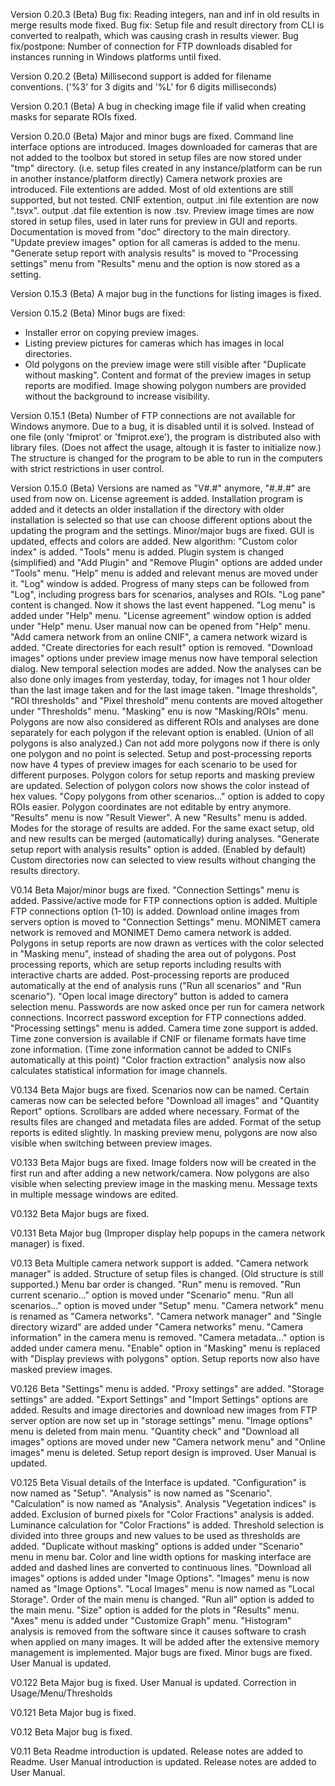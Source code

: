 Version 0.20.3 (Beta)
Bug fix: Reading integers, nan and inf in old results in merge results mode fixed.
Bug fix: Setup file and result directory from CLI is converted to realpath, which was causing crash in results viewer.
Bug fix/postpone: Number of connection for FTP downloads disabled for instances running in Windows platforms until fixed.

Version 0.20.2 (Beta)
Millisecond support is added for filename conventions. ('%3' for 3 digits and '%L' for 6 digits milliseconds)

Version 0.20.1 (Beta)
A bug in checking image file if valid when creating masks for separate ROIs fixed.

Version 0.20.0 (Beta)
Major and minor bugs are fixed.
Command line interface options are introduced.
Images downloaded for cameras that are not added to the toolbox but stored in setup files are now stored under "tmp" directory. (i.e. setup files created in any instance/platform can be run in another instance/platform directly)
Camera network proxies are introduced.
File extentions are added. Most of old extentions are still supported, but not tested. CNIF extention, output .ini file extention are now ".tsvx". output .dat file extention is now .tsv.
Preview image times are now stored in setup files, used in later runs for preview in GUI and reports.
Documentation is moved from "doc" directory to the main directory.
"Update preview images" option for all cameras is added to the menu.
"Generate setup report with analysis results" is moved to "Processing settings" menu from "Results" menu and the option is now stored as a setting.

Version 0.15.3 (Beta)
A major bug in the functions for listing images is fixed.

Version 0.15.2 (Beta)
Minor bugs are fixed:
- Installer error on copying preview images.
- Listing preview pictures for cameras which has images in local directories.
- Old polygons on the preview image were still visible after "Duplicate without masking".
Content and format of the preview images in setup reports are modified. Image showing polygon numbers are provided without the background to increase visibility.

Version 0.15.1 (Beta)
Number of FTP connections are not available for Windows anymore. Due to a bug, it is disabled until it is solved.
Instead of one file (only 'fmiprot' or 'fmiprot.exe'), the program is distributed also with library files. (Does not affect the usage, altough it is faster to initialize now.) The structure is changed for the program to be able to run in the computers with strict restrictions in user control.

Version 0.15.0 (Beta)
Versions are named as "V#.#" anymore, "#.#.#" are used from now on.
License agreement is added.
Installation program is added and it detects an older installation if the directory with older installation is selected so that use can choose different options about the updating the program and the settings.
Minor/major bugs are fixed.
GUI is updated, effects and colors are added.
New algorithm: "Custom color index" is added.
"Tools" menu is added.
Plugin system is changed (simplified) and "Add Plugin" and "Remove Plugin" options are added under "Tools" menu.
"Help" menu is added and relevant menus are moved under it.
"Log" window is added.
Progress of many steps can be followed from "Log", including progress bars for scenarios, analyses and ROIs.
"Log pane" content is changed. Now it shows the last event happened.
"Log menu" is added under "Help" menu.
"License agreement" window option is added under "Help" menu.
User manual now can be opened from "Help" menu.
"Add camera network from an online CNIF", a camera network wizard is added.
"Create directories for each result" option is removed.
"Download images" options under preview image menus now have temporal selection dialog.
New temporal selection modes are added. Now the analyses can be also done only images from yesterday, today, for images not 1 hour older than the last image taken and for the last image taken.
"Image thresholds", "ROI thresholds" and "Pixel threshold" menu contents are moved altogether under "Thresholds" menu.
"Masking" enu is now "Masking/ROIs" menu.
Polygons are now also considered as different ROIs and analyses are done separately for each polygon if the relevant option is enabled. (Union of all polygons is also analyzed.)
Can not add more polygons now if there is only one polygon and no point is selected.
Setup and post-processing reports now have 4 types of preview images for each scenario to be used for different purposes.
Polygon colors for setup reports and masking preview are updated. Selection of polygon colors now shows the color instead of hex values.
"Copy polygons from other scenarios..." option is added to copy ROIs easier. Polygon coordinates are not editable by entry anymore.
"Results" menu is now "Result Viewer".
A new "Results" menu is added.
Modes for the storage of results are added. For the same exact setup, old and new results can be merged (automatically) during analyses.
"Generate setup report with analysis results" option is added. (Enabled by default)
Custom directories now can selected to view results without changing the results directory.

V0.14 Beta
Major/minor bugs are fixed.
"Connection Settings" menu is added.
Passive/active mode for FTP connections option is added.
Multiple FTP connections option (1-10) is added.
Download online images from servers option is moved to "Connection Settings" menu.
MONIMET camera network is removed and MONIMET Demo camera network is added.
Polygons in setup reports are now drawn as vertices with the color selected in "Masking menu", instead of shading the area out of polygons.
Post processing reports, which are setup reports including results with interactive charts are added. Post-processing reports are produced automatically at the end of analysis runs ("Run all scenarios" and "Run scenario").
"Open local image directory" button is added to camera selection menu.
Passwords are now asked once per run for camera network connections.  Incorrect password exception for FTP connections added.  "Processing settings" menu is added. Camera time zone support is added.
Time zone conversion is available if CNIF or filename formats have time zone information. (Time zone information cannot be added to CNIFs automatically at this point)
"Color fraction extraction" analysis now also calculates statistical information for image channels.

V0.134 Beta
Major bugs are fixed.
Scenarios now can be named.
Certain cameras now can be selected before "Download all images" and "Quantity Report" options.
Scrollbars are added where necessary.
Format of the results files are changed and metadata files are added.
Format of the setup reports is edited slightly.
In masking preview menu, polygons are now also visible when switching between preview images.

V0.133 Beta
Major bugs are fixed.
Image folders now will be created in the first run and after adding a new network/camera.
Now polygons are also visible when selecting preview image in the masking menu.
Message texts in multiple message windows are edited.

V0.132 Beta
Major bugs are fixed.

V0.131 Beta
Major bug (Improper display help popups in the camera network manager) is fixed.

V0.13 Beta
Multiple camera network support is added.
"Camera network manager" is added.
Structure of setup files is changed. (Old structure is still supported.)
Menu bar order is changed.
"Run" menu is removed.
"Run current scenario…" option is moved under "Scenario" menu.
"Run all scenarios…" option is moved under "Setup" menu.
"Camera network" menu is renamed as "Camera networks".
"Camera network manager" and "Single directory wizard" are added under "Camera networks" menu.
"Camera information" in the camera menu is removed.
"Camera metadata…" option is added under camera menu.
"Enable" option in "Masking" menu is replaced with "Display previews with polygons" option.
Setup reports now also have masked preview images.

V0.126 Beta
"Settings" menu is added.
"Proxy settings" are added.
"Storage settings" are added.
"Export Settings" and "Import Settings" options are added.
Results and image directories and download new images from FTP server option are now set up in "storage settings" menu.
"Image options" menu is deleted from main menu.
"Quantity check" and "Download all images" options are moved under new "Camera network menu" and "Online images" menu is deleted.
Setup report design is improved.
User Manual is updated.

V0.125 Beta
Visual details of the Interface is updated.
"Configuration" is now named as "Setup".
"Analysis" is now named as "Scenario".
"Calculation" is now named as "Analysis".
Analysis "Vegetation indices" is added.
Exclusion of burned pixels for "Color Fractions" analysis is added.
Luminance calculation for "Color Fractions" is added.
Threshold selection is divided into three groups and new values to be used as thresholds are added.
 "Duplicate without masking" options is added under "Scenario" menu in menu bar.
Color and line width options for masking interface are added and dashed lines are converted to continuous lines.
"Download all images" options is added under "Image Options".
"Images" menu is now named as "Image Options".
"Local Images" menu is now named as "Local Storage".
Order of the main menu is changed.
"Run all" option is added to the main menu.
"Size" option is added for the plots in "Results" menu.
"Axes" menu is added under "Customize Graph" menu.
"Histogram" analysis is removed from the software since it causes software to crash when applied on many images. It will be added after the extensive memory management is implemented.
Major bugs are fixed.
Minor bugs are fixed.
User Manual is updated.

V0.122 Beta
Major bug is fixed.
User Manual is updated.
Correction in Usage/Menu/Thresholds

V0.121 Beta
Major bug is fixed.

V0.12 Beta
Major bug is fixed.

V0.11 Beta
Readme introduction is updated.
Release notes are added to Readme.
User Manual introduction is updated.
Release notes are added to User Manual.

